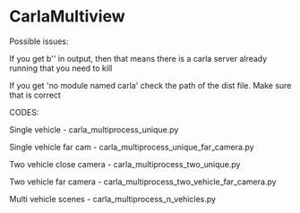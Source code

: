 # CarlaMultiview

Possible issues:

If you get b'' in output, then that means there is a carla server already running that you need to kill

If you get 'no module named carla' check the path of the dist file. Make sure that is correct

CODES:

Single vehicle - carla_multiprocess_unique.py

Single vehicle far cam - carla_multiprocess_unique_far_camera.py

Two vehicle close camera - carla_multiprocess_two_unique.py

Two vehicle far camera - carla_multiprocess_two_vehicle_far_camera.py

Multi vehicle scenes - carla_multiprocess_n_vehicles.py